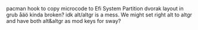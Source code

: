 pacman hook to copy microcode to Efi System Partition
dvorak layout in grub
åäö kinda broken? idk alt/altgr is a mess. We might set right alt to altgr and have both alt&altgr as mod keys for sway?

